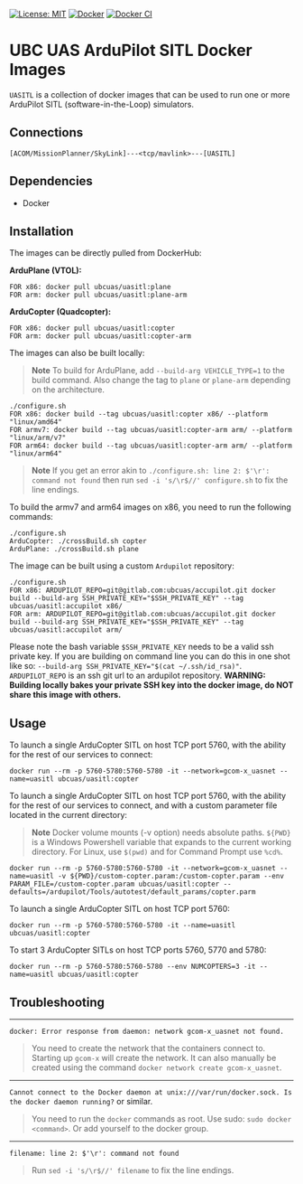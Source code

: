 [![License: MIT](https://img.shields.io/github/license/vintasoftware/django-react-boilerplate.svg?label=License&labelColor=323940)](LICENSE)
[![Docker](https://badgen.net/badge/icon/Docker%20Hub?icon=docker&label&labelColor=323940)](https://hub.docker.com/r/ubcuas/uasitl/tags)
[![Docker CI](https://github.com/ubcuas/UASITL/actions/workflows/docker.yml/badge.svg)](https://github.com/ubcuas/UASITL/actions/workflows/docker.yml)

# UBC UAS ArduPilot SITL Docker Images
`UASITL` is a collection of docker images that can be used to run one or more ArduPilot SITL (software-in-the-Loop) simulators.


## Connections
```
[ACOM/MissionPlanner/SkyLink]---<tcp/mavlink>---[UASITL]
```


## Dependencies
- Docker


## Installation
The images can be directly pulled from DockerHub:

**ArduPlane (VTOL):**
```
FOR x86: docker pull ubcuas/uasitl:plane
FOR arm: docker pull ubcuas/uasitl:plane-arm
```

**ArduCopter (Quadcopter):**
```
FOR x86: docker pull ubcuas/uasitl:copter
FOR arm: docker pull ubcuas/uasitl:copter-arm
```

The images can also be built locally:
> **Note**
> To build for ArduPlane, add `--build-arg VEHICLE_TYPE=1` to the build command. Also change the tag to `plane` or `plane-arm` depending on the architecture.
```
./configure.sh
FOR x86: docker build --tag ubcuas/uasitl:copter x86/ --platform "linux/amd64"
FOR armv7: docker build --tag ubcuas/uasitl:copter-arm arm/ --platform "linux/arm/v7"
FOR arm64: docker build --tag ubcuas/uasitl:copter-arm arm/ --platform "linux/arm64"
```
> **Note**
> If you get an error akin to `./configure.sh: line 2: $'\r': command not found` then run `sed -i 's/\r$//' configure.sh` to fix the line endings.

To build the armv7 and arm64 images on x86, you need to run the following commands:
```
./configure.sh
ArduCopter: ./crossBuild.sh copter
ArduPlane: ./crossBuild.sh plane
```


The image can be built using a custom `Ardupilot` repository:
```
./configure.sh
FOR x86: ARDUPILOT_REPO=git@gitlab.com:ubcuas/accupilot.git docker build --build-arg SSH_PRIVATE_KEY="$SSH_PRIVATE_KEY" --tag ubcuas/uasitl:accupilot x86/
FOR arm: ARDUPILOT_REPO=git@gitlab.com:ubcuas/accupilot.git docker build --build-arg SSH_PRIVATE_KEY="$SSH_PRIVATE_KEY" --tag ubcuas/uasitl:accupilot arm/
```

Please note the bash variable `$SSH_PRIVATE_KEY` needs to be a valid ssh private key. If you are building on command line you can do this in one shot like so: `--build-arg SSH_PRIVATE_KEY="$(cat ~/.ssh/id_rsa)"`.
`ARDUPILOT_REPO` is an ssh git url to an ardupilot repository. **WARNING: Building locally bakes your private SSH key into the docker image, do NOT share this image with others.**


## Usage
To launch a single ArduCopter SITL on host TCP port 5760, with the ability for the rest of our services to connect:
```
docker run --rm -p 5760-5780:5760-5780 -it --network=gcom-x_uasnet --name=uasitl ubcuas/uasitl:copter
```

To launch a single ArduCopter SITL on host TCP port 5760, with the ability for the rest of our services to connect, and with a custom parameter file located in the current directory:
> **Note**
> Docker volume mounts (-v option) needs absolute paths. `${PWD}` is a Windows Powershell variable that expands to the current working directory. For Linux, use `$(pwd)` and for Command Prompt use `%cd%`.
```
docker run --rm -p 5760-5780:5760-5780 -it --network=gcom-x_uasnet --name=uasitl -v ${PWD}/custom-copter.param:/custom-copter.param --env PARAM_FILE=/custom-copter.param ubcuas/uasitl:copter --defaults=/ardupilot/Tools/autotest/default_params/copter.parm
```

To launch a single ArduCopter SITL on host TCP port 5760:
```
docker run --rm -p 5760-5780:5760-5780 -it --name=uasitl ubcuas/uasitl:copter
```

To start 3 ArduCopter SITLs on host TCP ports 5760, 5770 and 5780:
```
docker run --rm -p 5760-5780:5760-5780 --env NUMCOPTERS=3 -it --name=uasitl ubcuas/uasitl:copter
```


## Troubleshooting
----
`docker: Error response from daemon: network gcom-x_uasnet not found.`
> You need to create the network that the containers connect to. Starting up `gcom-x` will create the network.
> It can also manually be created using the command `docker network create gcom-x_uasnet`.

----
`Cannot connect to the Docker daemon at unix:///var/run/docker.sock. Is the docker daemon running?` or similar.
> You need to run the `docker` commands as root. Use sudo: `sudo docker <command>`. Or add yourself to the docker group.

----
`filename: line 2: $'\r': command not found`
> Run `sed -i 's/\r$//' filename` to fix the line endings.